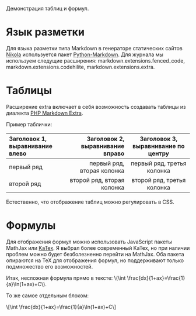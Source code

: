 <!--
.. title: Таблицы и формулы
.. slug: proverka-tablits-i-formul
.. date: 2019-01-24 11:18:57 UTC+03:00
.. tags:
.. category:
.. link:
.. description:
.. type: text
.. has_math: true
-->

Демонстрация таблиц и формул.

<!-- TEASER_END -->

# Язык разметки

Для языка разметки типа Markdown в генераторе статических сайтов [Nikola](getnikola.com)
используется пакет [Python-Markdown](https://python-markdown.github.io). Для журнала мы используем
следущие расширения: markdown.extensions.fenced_code, markdown.extensions.codehilite,
markdown.extensions.extra.

# Таблицы

Расширение extra включает в себя возможность создавать таблицы из диалекта [PHP Markdown
Extra](https://michelf.ca/projects/php-markdown/extra/#table).

Пример таблички:

| Заголовок 1, выравнивание влево | Заголовок 2, выравнивание вправо | Заголовок 3, выравнивание по центру |
|:--------------------------------|---------------------------------:|:-----------------------------------:|
| первый ряд                      |       первый ряд, вторая колонка | первый ряд, третья колонка          |
| второй ряд                      |       второй ряд, вторая колонка | второй ряд, третья колонка          |

Естественно, что отображение таблиц можно регулировать в CSS.

# Формулы

Для отображения формул можно использовать JavaScript пакеты MathJax или [KaTex](https://katex.org).
Я выбрал более современный KaTex, но при наличии проблем можно будет безболезненно перейти на
MathJax. Оба пакета опираются на TeX для отображения формул, но поддерживают только подмножество его
возможностей.

Итак, несложная формула прямо в тексте:  \\(\int \frac{dx}{1+ax}=\frac{1}{a}\ln(1+ax)+C\\).

То же самое отдельным блоком:

\\[\int \frac{dx}{1+ax}=\frac{1}{a}\ln(1+ax)+C\\]
